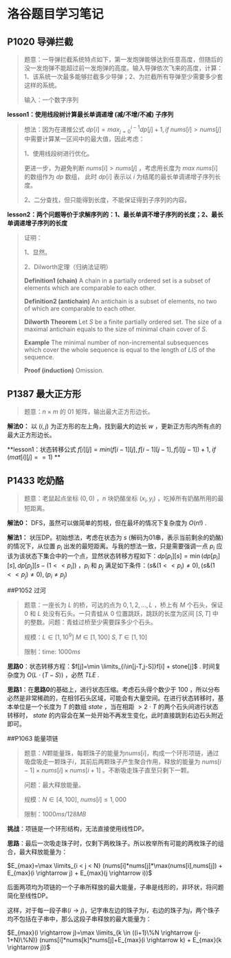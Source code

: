 # 洛谷题目学习笔记

## P1020 导弹拦截

> 题意：一导弹拦截系统特点如下，第一发炮弹能够达到任意高度，但随后的没一发炮弹不能超过前一发炮弹的高度。输入导弹依次飞来的高度，计算：1、该系统一次最多能够拦截多少导弹；2、为拦截所有导弹至少需要多少套这样的系统。
>
> 输入：一个数字序列

**lesson1：使用线段树计算最长单调递增 (减/不增/不减) 子序列**

> 想法：因为在递推公式 $dp[i]=max_{j=0}^{i-1}dp[j]+1,if \; nums[i]>nums[j]$ 中需要计算某一区间中的最大值，因此考虑：
>
> 1、使用线段树进行优化。
>
> 更进一步，为避免判断 $nums[i]>nums[j]$ ，考虑用长度为 $max \; nums[i]$ 的数组作为 $dp$ 数组， 此时 $dp[i]$ 表示以 $i$ 为结尾的最长单调递增子序列长度。
>
> 2、二分查找，但只能得到长度，不能保证得到子序列的内容。

**lesson2：两个问题等价于求解序列的：1、最长单调不增子序列的长度；2、最长单调递增子序列的长度**

> 证明：
>
> 1、显然。
>
> 2、Dilworth定理（归纳法证明）
>
> **Definition1 (chain)**  A chain in a partially ordered set is a subset of elements which are comparable to each other. 
>
> **Definition2 (antichain)**  An antichain is a subset of elements, no two of which are comparable to each other. 
>
> **Dilworth Theorem**  Let $S$ be a finite partially ordered set. The size of a maximal antichain equals to the size of minimal chain cover of $S$. 
>
> **Example**  The minimal number of non-incremental subsequences which cover the whole sequence is equal to the length of $LIS$ of the sequence. 
>
> **Proof (induction)**  Omission.

## P1387  最大正方形

> 题意：$n \times m$ 的 $01$ 矩阵，输出最大正方形边长。

**解法0：** 以 $(i,j)$ 为正方形的左上角，找到最大的边长 $w$ ，更新正方形内所有点的最大正方形边长。

**lesson1：状态转移公式 $f[i][j] = min(f[i-1][j], f[i-1][j-1], f[i][j-1])+1, \; if \; (mat[i][j] == 1)$ ** 

## P1433  吃奶酪

> 题意：老鼠起点坐标 $(0, 0)$ ，$n$ 块奶酪坐标 $(x_i, y_i)$ ，吃掉所有奶酪所用的最短距离。

**解法0：** DFS，虽然可以做简单的剪枝，但在最坏的情况下复杂度为 $O(n!)$ . 

**解法1：** 状压DP。初始想法，考虑在状态为 $s$ (解码为01串，表示当前剩余的奶酪) 的情况下，从位置 $p_i$ 出发的最短距离。与我的想法一致，只是需要强调一点 $p_i$ 应该为该状态下集合中的一个点，显然状态转移方程如下：$dp[p_i][s]=\min(dp[p_i][s], dp[p_j][s-(1<<p_i])$ ，$p_i$ 和 $p_j$ 满足如下条件：$(s \& (1<<p_i) \ne0), (s \& (1<<p_j) \ne 0), (p_i \ne p_j)$

##P1052 过河

> 题意：一座长为 $L$ 的桥，可达的点为 $0,1,2,...,L$ ，桥上有 $M$ 个石头，保证 $0$ 和 $L$ 处没有石头。一只青蛙从 $0$ 位置跳跃，跳跃的长度为区间 $[S,T]$ 中的整数。问题：青蛙过桥至少需要踩多少个石头。
>
> 规模：$L\in[1,10^9]$  $M\in[1,100]$  $S,T\in [1,10]$ 
>
> 限制：time: $1000 ms$  

**思路0**：状态转移方程：$f[j]=\min \limits_{i\in[j-T,j-S]}f[i] + stone[j]$ . 时间复杂度为 $O(L\cdot (T-S))$ ，必然 $TLE$ .

**思路1**：在**思路0**的基础上，进行状态压缩。考虑石头得个数少于 $100$ ，所以分布必然是非常稀疏的，在相邻石头区域，可能会有大量空间。在进行状态转移时，基本单位是一个长度为 $T$ 的数组 $state$ ，当在相距 $>2\cdot T$ 的两个石头间进行状态转移时， $state$ 的内容会在某一处开始不再发生变化，此时直接跳到右边石头附近即可。

##P1063 能量项链

> 题意：$N$颗能量珠，每颗珠子的能量为$nums[i]$，构成一个环形项链，通过吸盘吸走一颗珠子$i$，其前后两颗珠子产生聚合作用，释放的能量为 $nums[i-1]\times nums[i] \times nums[i+1]$ 。不断吸走珠子直至只剩下一颗。
>
> 问题：最大释放能量。
>
> 规模：$N\in[4,100]$, $nums[i]\leq 1,000$ 
>
> 限制：$1000ms/128MB$ 

**挑战**：项链是一个环形结构，无法直接使用线性DP。

**思路**：最后一次吸走珠子时，仅剩下两枚珠子。所以枚举所有可能的两枚珠子的组合，最大释放能量为：

$E_{max}=\max \limits_{i < j < N} (nums[i]*nums[j]*\max(nums[i],nums[j]) + E_{max}(i \rightarrow j) + E_{max}(j \rightarrow i))$

后面两项均为项链的一个子串所释放的最大能量，子串是线形的，非环状，将问题简化至线性DP。

这样，对于每一段子串$(i \rightarrow j)$，记字串左边的珠子为$i$，右边的珠子为$j$，两个珠子均不包括在子串中，那么这段子串释放的最大能量为：

$E_{max}(i \rightarrow j)=\max \limits_{k \in ((i+1)\%N \rightarrow (j-1+N)\%N)} (nums[i]*nums[k]*nums[j]+E_{max}(i \rightarrow k) + E_{max}(k \rightarrow j))$ 

